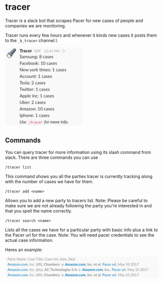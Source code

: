 # tracer

Tracer is a slack bot that scrapes Pacer for new cases of people and companies we are monitoring.

Tracer runs every few hours and whenever it kinds new cases it posts them to the `_k_tracer` channel.\

<img src="https://github.com/GMG-Special-Projects-Desk/tracer/blob/master/tracer.png?raw=true" width="256">

Commands 
--- 
You can query tracer for more information using its slash command from slack. There are three commands you can use

`/tracer list`

This command shows you all the parties tracer is currently tracking along with the number of cases we have for them.

`/tracer add <name>` 

Allows you to add a new party to tracers list. 
Note: Please be careful to make sure we are not already following the party you're interested in and that you spell the name correctly.

`/tracer search <name>`

Lists all the cases we have for a particular party with basic info plus a link to the Pacer url for the case. 
Note: You will need pacer credentials to see the actual case information.

Heres an example:

<img src="https://github.com/GMG-Special-Projects-Desk/tracer/blob/master/search.png?raw=true" >



